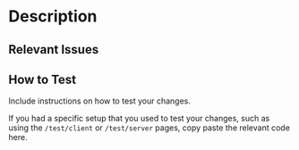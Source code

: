 # Description

## Relevant Issues

## How to Test

Include instructions on how to test your changes.

If you had a specific setup that you used to test your changes, such as using the `/test/client` or `/test/server` pages, copy paste the relevant code here.
